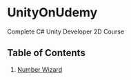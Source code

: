 # UnityOnUdemy
Complete C# Unity Developer 2D Course
## Table of Contents
1. [Number Wizard](./Number%20Wizard%20Console/Assets/NumberWizard.cs)
